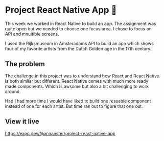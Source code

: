# Project React Native App 📱

This week we worked in React Native to build an app. The assignment was quite open but we needed to choose one focus area. I chose to focus on API and mnultible screens.

I used the Rijksmuseum in Amsteradams API to build an app which shows four of my favorite artists from the Dutch Golden age in the 17th century.

## The problem

The challenge in this project was to understand how React and React Native is both similar but different. React Native comes with much more ready made components. Which is awsome but also a bit challenging to work around.

Had I had more time I would have liked to build one resuable component instead of one for each artist. But time ran out to figure that one out.

## View it live

https://expo.dev/@annaester/project-react-native-app
